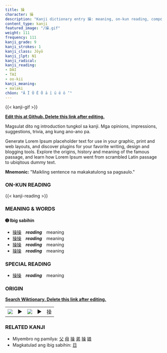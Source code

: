 ```yaml
---
title: 操
character: 操
description: "Kanji dictionary entry 操: meaning, on-kun reading, compounds, origin, related kanji"
content_type: kanji
featured_image: "/操.gif"
weight: 111
frequency: 111
kanji_grade: 9
kanji_strokes: 1
kanji_class: Jōyō
kanji_jlpt: N1
kanji_radical: 
kanji_reading: 
- DAI
- TAI
- oo-kii
kanji_meaning:
- malaki
chōon: "Ā Ī Ū Ē Ō ā ī ū ē ō ’"
---
```

[//]: # (Don't edit the line below. Kanji animated GIF code is automatically generated.)
{{< kanji-gif >}}

[//]: # (Edit below this line.)

**[Edit this at Github. Delete this link after editing.](https://github.com/tim0g/tim/tree/main/content/kanji/操/index.md)**

Magsulat dito ng introduction tungkol sa kanji. Mga opinions, impressions, suggestions, trivia, ang kung ano-ano pa.

Generate Lorem Ipsum placeholder text for use in your graphic, print and web layouts, and discover plugins for your favorite writing, design and blogging tools. Explore the origins, history and meaning of the famous passage, and learn how Lorem Ipsum went from scrambled Latin passage to ubiqitous dummy text.
 
**Mnemonic:** "Maikling sentence na makakatulong sa pagsaulo."

### ON-KUN READING

[//]: # (Don't edit the line below. ON-KUN READING code is automatically generated.)
{{< kanji-reading >}}

### MEANING & WORDS

#### ➊ **Ibig sabihin**
  - [操](../操)[操](../操)　***reading***　meaning
  - [操](../操)[操](../操)　***reading***　meaning
  - [操](../操)[操](../操)　***reading***　meaning
  - [操](../操)[操](../操)　***reading***　meaning

### SPECIAL READING
  - [操](../操)[操](../操)　***reading***　meaning

### ORIGIN

**[Search Wiktionary. Delete this link after editing.](https://wiktionary.org/wiki/操)**
<table class="kanji-table"><tr><td>
<img src="60px-操-bronze.svg.png">
</td><td>▶</td><td>
<img src="60px-操-oracle.svg.png">
</td><td>▶</td>
<td class="kanji-origin">操</td>
</tr></table>

### RELATED KANJI
- Miyembro ng pamilya: [父](../父) [母](../母) [操](../操) [弟](../弟) [操](../操) [娘](../娘)
- Magkatulad ang ibig sabihin: [日](../日)
